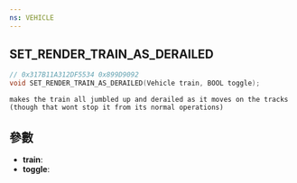 ```yaml
---
ns: VEHICLE
---
```

## SET_RENDER_TRAIN_AS_DERAILED

```c
// 0x317B11A312DF5534 0x899D9092
void SET_RENDER_TRAIN_AS_DERAILED(Vehicle train, BOOL toggle);
```

```
makes the train all jumbled up and derailed as it moves on the tracks (though that wont stop it from its normal operations)  
```

## 參數
* **train**: 
* **toggle**: 

